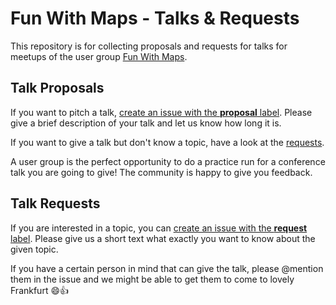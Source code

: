 # Fun With Maps - Talks & Requests

This repository is for collecting proposals and requests for talks for meetups of the user group [Fun With Maps](https://www.meetup.com/de-DE/fun-with-maps/).

## Talk Proposals

If you want to pitch a talk, [create an issue with the **proposal** label](https://github.com/fun-with-maps/talks/issues/new?labels=proposal). Please give a brief description of your talk and let us know how long it is.

If you want to give a talk but don't know a topic, have a look at the [requests](https://github.com/fun-with-maps/talks/labels/request).

A user group is the perfect opportunity to do a practice run for a conference talk you are going to give! The community is happy to give you feedback.

## Talk Requests

If you are interested in a topic, you can [create an issue with the **request** label](https://github.com/fun-with-maps/talks/issues/new?labels=request). Please give us a short text what exactly you want to know about the given topic.

If you have a certain person in mind that can give the talk, please @mention them in the issue and we might be able to get them to come to lovely Frankfurt :smile::+1:
